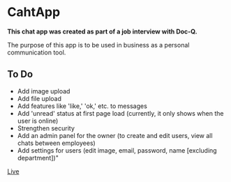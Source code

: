 # CahtApp

**This chat app was created as part of a job interview with Doc-Q.**

The purpose of this app is to be used in business as a personal communication tool.

## To Do

- Add image upload
- Add file upload
- Add features like 'like,' 'ok,' etc. to messages
- Add 'unread' status at first page load (currently, it only shows when the user is online)
- Strengthen security
- Add an admin panel for the owner (to create and edit users, view all chats between employees)
- Add settings for users (edit image, email, password, name [excluding department])"


[Live](https://chatapp.mustafakenlic.dev)

